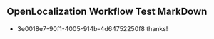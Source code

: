 ## OpenLocalization Workflow Test MarkDown
* 3e0018e7-90f1-4005-914b-4d64752250f8 
thanks!<!--HONumber=Mar16_HO3-->
